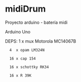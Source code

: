 # midiDrum
Proyecto arduino - batería midi

Arduino Uno

DEPS: 1  x mux Motorola MC14067B

      4  x opam LM324N
      
      16 x cap 154
      
      16 x schottky RK34
      
      16 x R 39K
      

